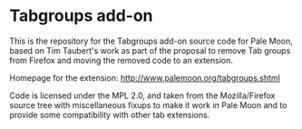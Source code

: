 # Tabgroups add-on

This is the repository for the Tabgroups add-on source code for Pale Moon, based on Tim Taubert's work as
part of the proposal to remove Tab groups from Firefox and moving the removed code to an extension.

Homepage for the extension: http://www.palemoon.org/tabgroups.shtml

Code is licensed under the MPL 2.0, and taken from the Mozilla/Firefox source tree with miscellaneous
fixups to make it work in Pale Moon and to provide some compatibility with other tab extensions.
